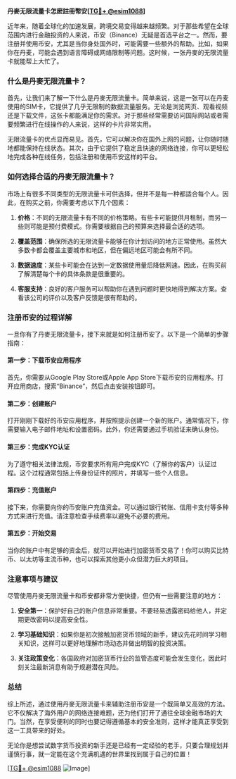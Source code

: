 **丹麥无限流量卡怎麽註冊幣安[[TG💪+ @esim1088](https://t.me/s/esim1088)]**

近年来，随着全球化的加速发展，跨境交易变得越来越频繁。对于那些希望在全球范围内进行金融投资的人来说，币安（Binance）无疑是首选平台之一。然而，要注册并使用币安，尤其是当你身处国外时，可能需要一些额外的帮助。比如，如果你在丹麦，可能会遇到语言障碍或网络限制等问题。这时候，一张丹麥的无限流量卡就能帮上大忙了。

### 什么是丹麥无限流量卡？

首先，让我们来了解一下什么是丹麥无限流量卡。简单来说，这是一张可以在丹麦使用的SIM卡，它提供了几乎无限制的数据流量服务。无论是浏览网页、观看视频还是下载文件，这张卡都能满足你的需求。对于那些经常需要访问国际网站或者需要频繁进行在线操作的人来说，这样的卡片非常实用。

无限流量卡的优点显而易见。首先，它可以解决你在国外上网的问题，让你随时随地都能保持在线状态。其次，由于它提供了稳定且快速的网络连接，你可以更轻松地完成各种在线任务，包括注册和使用币安这样的平台。

### 如何选择合适的丹麥无限流量卡？

市场上有很多不同类型的无限流量卡可供选择，但并不是每一种都适合每个人。因此，在购买之前，你需要考虑以下几个因素：

1. **价格**：不同的无限流量卡有不同的价格策略。有些卡可能提供月租制，而另一些则可能是预付费模式。你需要根据自己的预算来选择最合适的选项。
   
2. **覆盖范围**：确保所选的无限流量卡能够在你计划访问的地方正常使用。虽然大多数卡都会覆盖主要城市和地区，但在偏远地区可能会有所不同。

3. **数据速度**：某些卡可能会在达到一定数据使用量后降低网速。因此，在购买前了解清楚每个卡的具体条款是很重要的。

4. **客服支持**：良好的客户服务可以帮助你在遇到问题时更快地得到解决方案。查看该公司的评价以及客户反馈是很有帮助的。

### 注册币安的过程详解

一旦你有了丹麥无限流量卡，接下来就是如何注册币安了。以下是一个简单的步骤指南：

#### 第一步：下载币安应用程序
首先，你需要从Google Play Store或Apple App Store下载币安的应用程序。打开应用商店，搜索“Binance”，然后点击安装按钮即可。

#### 第二步：创建账户
打开刚刚下载好的币安应用程序，并按照提示创建一个新的账户。通常情况下，你需要输入电子邮件地址和设置密码。此外，你还需要通过手机验证来确认身份。

#### 第三步：完成KYC认证
为了遵守相关法律法规，币安要求所有用户完成KYC（了解你的客户）认证过程。这个过程通常包括上传身份证件的照片，并填写一些个人信息。

#### 第四步：充值账户
接下来，你需要向你的币安账户充值资金。可以通过银行转账、信用卡支付等多种方式来进行充值。请注意检查手续费率以避免不必要的费用。

#### 第五步：开始交易
当你的账户中有足够的资金后，就可以开始进行加密货币交易了！你可以购买比特币、以太坊等主流币种，也可以探索其他更小众但潜力巨大的项目。

### 注意事项与建议

尽管使用丹麥无限流量卡和币安都非常方便快捷，但仍有一些需要注意的地方：

1. **安全第一**：保护好自己的账户信息非常重要。不要轻易透露密码给他人，并定期更改密码以提高安全性。

2. **学习基础知识**：如果你是初次接触加密货币领域的新手，建议先花时间学习相关知识，这样可以更好地理解市场动态并做出明智的投资决策。

3. **关注政策变化**：各国政府对加密货币行业的监管态度可能会发生变化，因此时刻关注最新消息有助于规避潜在风险。

### 总结

综上所述，通过使用丹麥无限流量卡来辅助注册币安是一个既简单又高效的方法。它不仅解决了海外用户的网络连接难题，还为他们打开了通往全球金融市场的大门。当然，在享受便利的同时也要记得遵循基本的安全准则，这样才能真正享受到这一工具带来的好处。

无论你是想尝试数字货币投资的新手还是已经有一定经验的老手，只要合理规划并谨慎行事，就一定能在这个充满机遇的世界里找到属于自己的位置！

[[TG💪+ @esim1088](https://t.me/s/esim1088) ![Image](https://i.postimg.cc/4NQfJmqS/Snipaste-2025-05-13-00-14-12.png)]